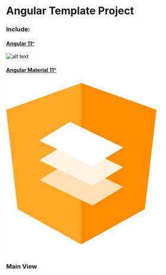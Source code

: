 # Angular Template Project

### Include:

 #### [Angular 11^](https://angular.io/)
 ![alt text](.src/assets/icons/angular.svg)
 #### [Angular Material 11^](https://material.angular.io/)
 ![alt text](./src/assets/icons/angular-material.svg)


### Main View
